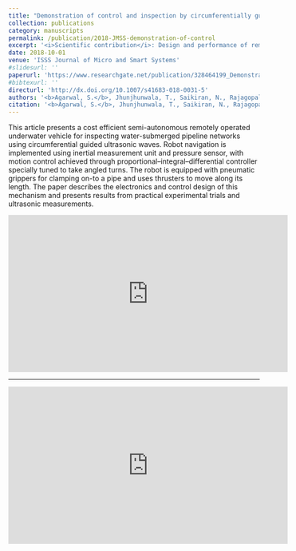 ```yaml
---
title: "Demonstration of control and inspection by circumferentially guided ultrasonic waves using novel Remotely Operated Underwater Vehicle"
collection: publications
category: manuscripts
permalink: /publication/2018-JMSS-demonstration-of-control
excerpt: '<i>Scientific contribution</i>: Design and performance of remotely operation underwater vehicle for non-destructive testing of submerged pipes. Presents mechanical, electrical & sensor design. Shows path control performance.<br><img src="../files/researchiitm/ROV_base.png" style="width: 500px; height: auto;">'
date: 2018-10-01
venue: 'ISSS Journal of Micro and Smart Systems'
#slidesurl: ''
paperurl: 'https://www.researchgate.net/publication/328464199_Demonstration_of_control_and_inspection_by_circumferentially_guided_ultrasonic_waves_using_novel_Remotely_Operated_Underwater_Vehicle'
#bibtexurl: ''
directurl: 'http://dx.doi.org/10.1007/s41683-018-0031-5'
authors: '<b>Agarwal, S.</b>, Jhunjhunwala, T., Saikiran, N., Rajagopal, P'
citation: '<b>Agarwal, S.</b>, Jhunjhunwala, T., Saikiran, N., Rajagopal, P. (2018) Demonstration of control and inspection by circumferentially guided ultrasonic waves using novel Remotely Operated Underwater Vehicle. ISSS Journal of Micro and Smart Systems 7, 97-105.'
---
```


This article presents a cost efficient semi-autonomous remotely operated underwater vehicle for inspecting water-submerged pipeline networks using circumferential guided ultrasonic waves. Robot navigation is implemented using inertial measurement unit and pressure sensor, with motion control achieved through proportional–integral–differential controller specially tuned to take angled turns. The robot is equipped with pneumatic grippers for clamping on-to a pipe and uses thrusters to move along its length. The paper describes the electronics and control design of this mechanism and presents results from practical experimental trials and ultrasonic measurements.

<iframe width="560" height="315" 
        src="https://www.youtube.com/embed/fRpp4Y5Z-fw"        
        title="YouTube video player" frameborder="0"
        allowfullscreen>
</iframe>

---

<iframe width="560" height="315" 
        src="https://www.youtube.com/embed/HxKO0T91lI4"        
        title="YouTube video player" frameborder="0"
        allowfullscreen>
</iframe>
